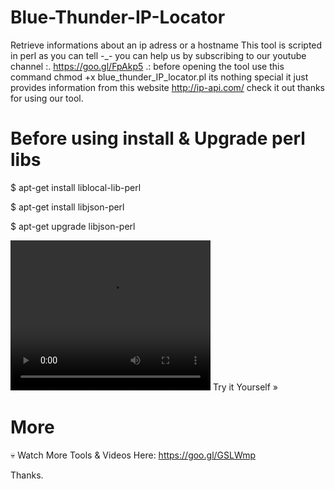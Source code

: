 # Blue-Thunder-IP-Locator
Retrieve informations about an ip adress or a hostname This tool is scripted in perl as you can tell -_- you can help us by subscribing to our youtube channel :. https://goo.gl/FpAkp5 .: before opening the tool use this command chmod +x blue_thunder_IP_locator.pl its nothing special it just provides information from this website http://ip-api.com/ check it out thanks for using our tool.


# Before using install & Upgrade perl libs

$ apt-get install liblocal-lib-perl

$ apt-get install libjson-perl

$ apt-get upgrade libjson-perl


<video width="320" height="240" controls>
  <source src="https://youtu.be/wH8HozCLmHw" type="video/mp4">
</video>
Try it Yourself »


# More
💀 Watch More Tools & Videos Here: https://goo.gl/GSLWmp


Thanks.
